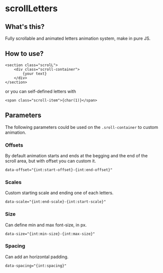 
# scrollLetters

## What's this?
Fully scrollable and animated letters animation system, make in pure JS.

## How to use?

```
<section class="scrolL">
    <div class="scroll-container">
        {your text}
    </div>
</section>
```

or you can self-defined letters with
```
<span class="scroll-item">{char(1)}</span>
```

## Parameters

The following parameters could be used on the ```.sroll-container``` to custom animation.

### Offsets

By default animation starts and ends at the begging and the end of the scroll area, but with offset you can custom it.
```
data-offset="{int:start-offset}-{int:end-offset}"
```

### Scales

Custom starting scale and ending one of each letters.
```
data-scale="{int:end-scale}-{int:start-scale}"
```

### Size

Can define min and max font-size, in px.
```
data-size="{int:min-size}-{int:max-size}"
```

### Spacing

Can add an horizontal padding.
```
data-spacing="{int:spacing}"
```
